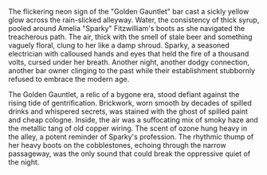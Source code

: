 The flickering neon sign of the "Golden Gauntlet" bar cast a sickly yellow glow across the rain-slicked alleyway.  Water, the consistency of thick syrup, pooled around Amelia "Sparky"  Fitzwilliam's boots as she navigated the treacherous path.  The air, thick with the smell of stale beer and something vaguely floral, clung to her like a damp shroud.  Sparky, a seasoned electrician with calloused hands and eyes that held the fire of a thousand volts, cursed under her breath.  Another night, another dodgy connection, another bar owner clinging to the past while their establishment stubbornly refused to embrace the modern age.

The Golden Gauntlet, a relic of a bygone era, stood defiant against the rising tide of gentrification.  Brickwork, worn smooth by decades of spilled drinks and whispered secrets, was stained with the ghost of spilled paint and cheap cologne. Inside, the air was a suffocating mix of smoky haze and the metallic tang of old copper wiring.   The scent of ozone hung heavy in the alley, a potent reminder of Sparky's profession.  The rhythmic thump of her heavy boots on the cobblestones, echoing through the narrow passageway, was the only sound that could break the oppressive quiet of the night.
